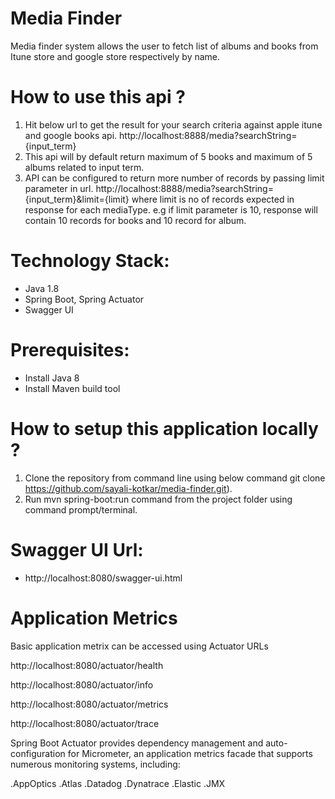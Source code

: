 # Media Finder
  
Media finder system allows the user to fetch list of albums and books from Itune store and google store respectively  by name.

# How to use this api ?
  1. Hit below url to get the result for your search criteria against apple itune and google books api.
       http://localhost:8888/media?searchString={input_term}
  2. This api will by default return maximum of 5 books and maximum of 5 albums related to input term.     
  3. API can be configured to return more number of records by passing limit parameter in url.
  		http://localhost:8888/media?searchString={input_term}&limit={limit}
  	 where limit is no of records expected in response for each mediaType. e.g if limit parameter is 10, response will contain 10 records for books and 10 record for album.
  
# Technology Stack:
  * Java 1.8
  * Spring Boot, Spring Actuator
  * Swagger UI

# Prerequisites:
  * Install Java 8
  * Install Maven build tool

# How to setup this application locally ?
  1. Clone the repository from command line using below command
      git clone https://github.com/sayali-kotkar/media-finder.git).
  2. Run mvn spring-boot:run command from the project folder using command prompt/terminal.
  
# Swagger UI Url:
  * http://localhost:8080/swagger-ui.html
  
# Application Metrics

Basic application metrix can be  accessed using Actuator URLs

http://localhost:8080/actuator/health

http://localhost:8080/actuator/info

http://localhost:8080/actuator/metrics

http://localhost:8080/actuator/trace

Spring Boot Actuator provides dependency management and auto-configuration for Micrometer, an application metrics facade that supports numerous monitoring systems, including:

.AppOptics
.Atlas
.Datadog
.Dynatrace
.Elastic
.JMX 
